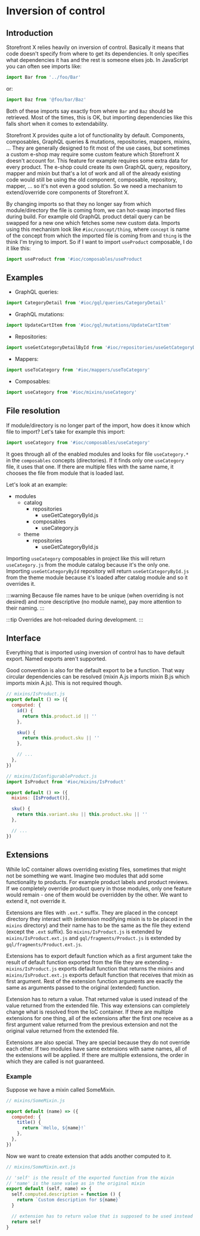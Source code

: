 # Inversion of control

## Introduction

Storefront X relies heavily on inversion of control. Basically it means that code doesn't specify from where to get its dependencies. It only specifies what dependencies it has and the rest is someone elses job. In JavaScript you can often see imports like:

```js
import Bar from '../foo/Bar'
```

or:

```js
import Baz from '@foo/bar/Baz'
```

Both of these imports say exactly from where `Bar` and `Baz` should be retrieved. Most of the times, this is OK, but importing dependencies like this falls short when it comes to extendability.

Storefront X provides quite a lot of functionality by default. Components, composables, GraphQL queries & mutations, repositories, mappers, mixins, ... They are generally designed to fit most of the use cases, but sometimes a custom e-shop may require some custom feature which Storefront X doesn't account for. This feature for example requires some extra data for every product. The e-shop could create its own GraphQL query, repository, mapper and mixin but that's a lot of work and all of the already existing code would still be using the old component, composable, repository, mapper, ... so it's not even a good solution. So we need a mechanism to extend/override core components of Storefront X.

By changing imports so that they no longer say from which module/directory the file is coming from, we can hot-swap imported files during build. For example old GraphQL product detail query can be swapped for a new one which fetches some new custom data. Imports using this mechanism look like `#ioc/concept/thing`, where `concept` is name of the concept from which the imported file is coming from and `thing` is the think I'm trying to import. So if I want to import `useProduct` composable, I do it like this:

```js
import useProduct from '#ioc/composables/useProduct
```

## Examples

- GraphQL queries:

```js
import CategoryDetail from '#ioc/gql/queries/CategoryDetail'
```

- GraphQL mutations:

```js
import UpdateCartItem from '#ioc/gql/mutations/UpdateCartItem'
```

- Repositories:

```js
import useGetCategoryDetailById from '#ioc/repositories/useGetCategoryDetailById'`
```

- Mappers:

```js
import useToCategory from '#ioc/mappers/useToCategory'
```

- Composables:

```js
import useCategory from '#ioc/mixins/useCategory'
```

## File resolution

If module/directory is no longer part of the import, how does it know which file to import? Let's take for example this import:

```js
import useCategory from '#ioc/composables/useCategory'
```

It goes through all of the enabled modules and looks for file `useCategory.*` in the `composables` concepts (directories). If it finds only one `useCategory` file, it uses that one. If there are multiple files with the same name, it chooses the file from module that is loaded last.

Let's look at an example:

- modules
  - catalog
    - repositories
      - useGetCategoryById.js
    - composables
      - useCategory.js
  - theme
    - repositories
      - useGetCategoryById.js

Importing `useCategory` composables in project like this will return `useCategory.js` from the module catalog because it's the only one. Importing `useGetCategoryById` repository will return `useGetCategoryById.js` from the theme module because it's loaded after catalog module and so it overrides it.

:::warning
Because file names have to be unique (when overriding is not desired) and more descriptive (no module name), pay more attention to their naming.
:::

:::tip
Overrides are hot-reloaded during development.
:::

## Interface

Everything that is imported using inversion of control has to have default export. Named exports aren't supported.

Good convention is also for the default export to be a function. That way circular dependencies can be resolved (mixin A.js imports mixin B.js which imports mixin A.js). This is not required though.

```js
// mixins/IsProduct.js
export default () => ({
  computed: {
    id() {
      return this.product.id || ''
    },

    sku() {
      return this.product.sku || ''
    },

    // ...
  },
})
```

```js
// mixins/IsConfigurableProduct.js
import IsProduct from '#ioc/mixins/IsProduct'

export default () => ({
  mixins: [IsProduct()],

  sku() {
    return this.variant.sku || this.product.sku || ''
  },

  // ...
})
```

## Extensions

While IoC container allows overriding existing files, sometimes that might not be something we want. Imagine two modules that add some functionality to products. For example product labels and product reviews. If we completely override product query in those modules, only one feature would remain - one of them would be overridden by the other. We want to extend it, not override it.

Extensions are files with `.ext.*` suffix. They are placed in the concept directory they interact with (extension modifying mixin is to be placed in the `mixins` directory) and their name has to be the same as the file they extend (except the `.ext` suffix). So `mixins/IsProduct.js` is extended by `mixins/IsProduct.ext.js` and `gql/fragments/Product.js` is extended by `gql/fragments/Product.ext.js`.

Extensions has to export default function which as a first argument take the result of default function exported from the file they are extending - `mixins/IsProduct.js` exports default function that returns the mixins and `mixins/IsProduct.ext.js` exports default function that receives that mixin as first argument. Rest of the extension function arguments are exactly the same as arguments passed to the original (extended) function.

Extension has to return a value. That returned value is used instead of the value returned from the extended file. This way extensions can completely change what is resolved from the IoC container. If there are multiple extensions for one thing, all of the extensions after the first one receive as a first argument value returned from the previous extension and not the original value returned from the extended file.

Extensions are also special. They are special because they do not override each other. If two modules have same extensions with same names, all of the extensions will be applied. If there are multiple extensions, the order in which they are called is not guaranteed.

### Example

Suppose we have a mixin called SomeMixin.

```js
// mixins/SomeMixin.js

export default (name) => ({
  computed: {
    title() {
      return `Hello, ${name}!`
    },
  },
})
```

Now we want to create extension that adds another computed to it.

```js
// mixins/SomeMixin.ext.js

// 'self' is the result of the exported function from the mixin
// 'name' is the sane value as in the original mixin
export default (self, name) => {
  self.computed.description = function () {
    return `Custom description for ${name}`
  }

  // extension has to return value that is supposed to be used instead of the original one
  return self
}
```
